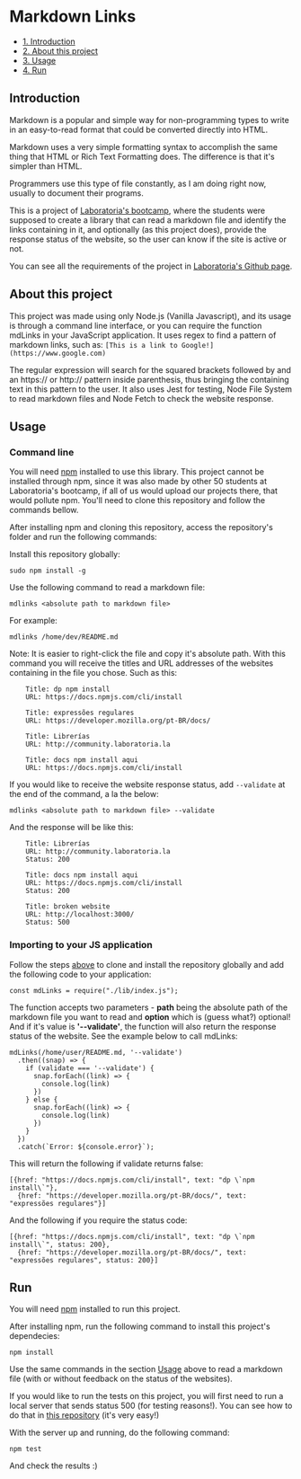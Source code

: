 # Markdown Links

* [1. Introduction](#Introduction)
* [2. About this project](#About-this-project)
* [3. Usage](#Usage)
* [4. Run](#Run)

## Introduction

Markdown is a popular and simple way for non-programming types to write in an easy-to-read format that could be converted directly into HTML.

Markdown uses a very simple formatting syntax to accomplish the same thing that HTML or Rich Text Formatting does. The difference is that it's simpler than HTML.

Programmers use this type of file constantly, as I am doing right now, usually to document their programs.

This is a project of [Laboratoria's bootcamp](https://www.instagram.com/laboratoria_br/), where the students were supposed to create a library that can read a markdown file and identify the links containing in it, and optionally (as this project does), provide the response status of the website, so the user can know if the site is active or not.

You can see all the requirements of the project in [Laboratoria's Github page](https://github.com/Laboratoria/SAP003-md-links).

## About this project

This project was made using only Node.js (Vanilla Javascript), and its usage is through a command line interface, or you can require the function mdLinks in your JavaScript application.
It uses regex to find a pattern of markdown links, such as:
`[This is a link to Google!](https://www.google.com)`

The regular expression will search for the squared brackets followed by and an https:// or http:// pattern inside parenthesis, thus bringing the containing text in this pattern to the user.
It also uses Jest for testing, Node File System to read markdown files and Node Fetch to check the website response.

## Usage

### Command line
You will need [npm](https://www.npmjs.com/) installed to use this library.
This project cannot be installed through npm, since it was also made by other 50 students at Laboratoria's bootcamp, if all of us would upload our projects there, that would pollute npm. You'll need to clone this repository and follow the commands bellow.

After installing npm and cloning this repository, access the repository's folder and run the following commands:

Install this repository globally:

`sudo npm install -g`

Use the following command to read a markdown file:

`mdlinks <absolute path to markdown file>`

For example:

`mdlinks /home/dev/README.md`

Note: It is easier to right-click the file and copy it's absolute path.
With this command you will receive the titles and URL addresses of the websites containing in the file you chose. Such as this:

```
    Title: dp npm install
    URL: https://docs.npmjs.com/cli/install

    Title: expressões regulares
    URL: https://developer.mozilla.org/pt-BR/docs/

    Title: Librerías
    URL: http://community.laboratoria.la

    Title: docs npm install aqui
    URL: https://docs.npmjs.com/cli/install
```

If you would like to receive the website response status, add `--validate` at the end of the command, a la the below:

`mdlinks <absolute path to markdown file> --validate`

And the response will be like this:

```
    Title: Librerías
    URL: http://community.laboratoria.la
    Status: 200

    Title: docs npm install aqui
    URL: https://docs.npmjs.com/cli/install
    Status: 200

    Title: broken website
    URL: http://localhost:3000/
    Status: 500
```

### Importing to your JS application

Follow the steps [above](#Usage) to clone and install the repository globally and add the following code to your application:

`const mdLinks = require("./lib/index.js");`

The function accepts two parameters - **path** being the absolute path of the markdown file you want to read and **option** which is (guess what?) optional! And if it's value is **'--validate'**, the function will also return the response status of the website.
See the example below to call mdLinks:

```
mdLinks(/home/user/README.md, '--validate')
  .then((snap) => {
    if (validate === '--validate') {
      snap.forEach((link) => { 
        console.log(link)
      })
    } else {
      snap.forEach((link) => { 
        console.log(link)
      })
    }
  })
  .catch(`Error: ${console.error}`);
  ```

This will return the following if validate returns false:

```
[{href: "https://docs.npmjs.com/cli/install", text: "dp \`npm install\`"},
  {href: "https://developer.mozilla.org/pt-BR/docs/", text: "expressões regulares"}]
```

And the following if you require the status code:

```
[{href: "https://docs.npmjs.com/cli/install", text: "dp \`npm install\`", status: 200},
  {href: "https://developer.mozilla.org/pt-BR/docs/", text: "expressões regulares", status: 200}]
```

## Run

You will need [npm](https://www.npmjs.com/) installed to run this project.

After installing npm, run the following command to install this project's dependecies:

`npm install`

Use the same commands in the section [Usage](#Usage) above to read a markdown file (with or without feedback on the status of the websites).

If you would like to run the tests on this project, you will first need to run a local server that sends status 500 (for testing reasons!). You can see how to do that in [this repository](https://github.com/maryplank/broken-site) (it's very easy!)

With the server up and running, do the following command:

`npm test`

And check the results :)

